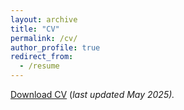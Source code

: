 ```yaml
---
layout: archive
title: "CV"
permalink: /cv/
author_profile: true
redirect_from:
  - /resume
---
```


[Download CV](files/CV_April_2025.pdf) (_last updated May 2025)._

